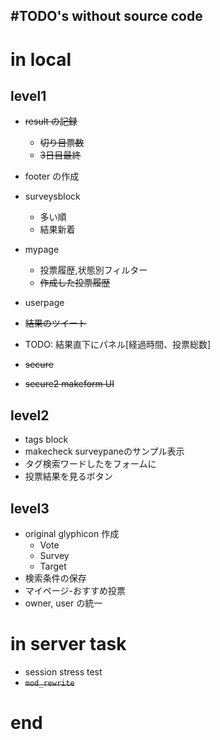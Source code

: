 #TODO's without source code
---


# in local
## level1
* ~~result の記録~~
    * ~~切り目票数~~
    * ~~3日目最終~~
* footer の作成
* surveysblock
    * 多い順
    * 結果新着
* mypage
    * 投票履歴,状態別フィルター
    * ~~作成した投票履歴~~
* userpage

* ~~結果のツイート~~
* TODO: 結果直下にパネル[経過時間、投票総数]

* ~~secure~~
* ~~secure2 makeform UI~~

## level2
* tags block
* makecheck surveypaneのサンプル表示
* タグ検索ワードしたをフォームに
* 投票結果を見るボタン

## level3
* original glyphicon 作成
    * Vote
    * Survey
    * Target
* 検索条件の保存
* マイページ-おすすめ投票
* owner, user の統一

# in server task
* session stress test
* ~~`mod_rewrite`~~

# end

